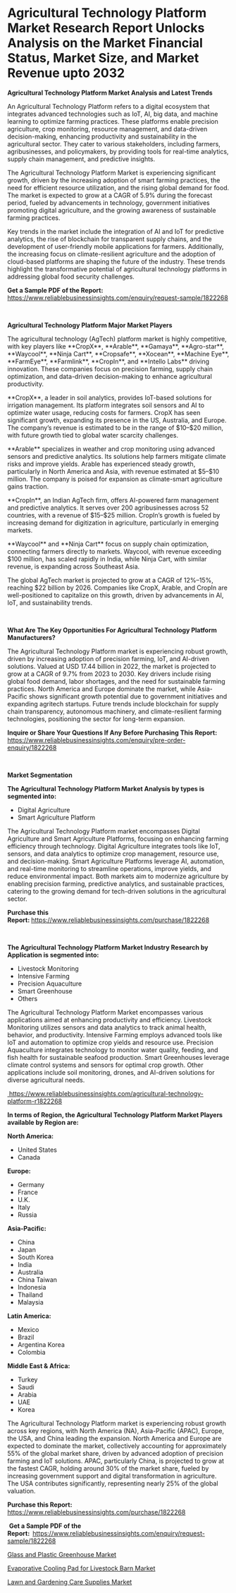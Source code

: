 <p><h1>Agricultural Technology Platform Market Research Report Unlocks Analysis on the Market Financial Status, Market Size, and Market Revenue upto 2032</h1></p><p><strong>Agricultural Technology Platform Market Analysis and Latest Trends</strong></p>
<p><p>An Agricultural Technology Platform refers to a digital ecosystem that integrates advanced technologies such as IoT, AI, big data, and machine learning to optimize farming practices. These platforms enable precision agriculture, crop monitoring, resource management, and data-driven decision-making, enhancing productivity and sustainability in the agricultural sector. They cater to various stakeholders, including farmers, agribusinesses, and policymakers, by providing tools for real-time analytics, supply chain management, and predictive insights.</p><p>The Agricultural Technology Platform Market is experiencing significant growth, driven by the increasing adoption of smart farming practices, the need for efficient resource utilization, and the rising global demand for food. The market is expected to grow at a CAGR of 5.9% during the forecast period, fueled by advancements in technology, government initiatives promoting digital agriculture, and the growing awareness of sustainable farming practices.</p><p>Key trends in the market include the integration of AI and IoT for predictive analytics, the rise of blockchain for transparent supply chains, and the development of user-friendly mobile applications for farmers. Additionally, the increasing focus on climate-resilient agriculture and the adoption of cloud-based platforms are shaping the future of the industry. These trends highlight the transformative potential of agricultural technology platforms in addressing global food security challenges.</p></p>
<p><strong>Get a Sample PDF of the Report:&nbsp;</strong> <a href="https://www.reliablebusinessinsights.com/enquiry/request-sample/1822268?utm_campaign=60&utm_medium=2&utm_source=Github&utm_content=ia&utm_term=21012025&utm_id=agricultural-technology-platform">https://www.reliablebusinessinsights.com/enquiry/request-sample/1822268</a></p>
<p>&nbsp;</p>
<p><strong>Agricultural Technology Platform Major Market Players</strong></p>
<p><p>The agricultural technology (AgTech) platform market is highly competitive, with key players like **CropX**, **Arable**, **Gamaya**, **Agro-star**, **Waycool**, **Ninja Cart**, **Cropsafe**, **Xocean**, **Machine Eye**, **FarmEye**, **Farmlink**, **CropIn**, and **Intello Labs** driving innovation. These companies focus on precision farming, supply chain optimization, and data-driven decision-making to enhance agricultural productivity.</p><p>**CropX**, a leader in soil analytics, provides IoT-based solutions for irrigation management. Its platform integrates soil sensors and AI to optimize water usage, reducing costs for farmers. CropX has seen significant growth, expanding its presence in the US, Australia, and Europe. The company’s revenue is estimated to be in the range of $10–$20 million, with future growth tied to global water scarcity challenges.</p><p>**Arable** specializes in weather and crop monitoring using advanced sensors and predictive analytics. Its solutions help farmers mitigate climate risks and improve yields. Arable has experienced steady growth, particularly in North America and Asia, with revenue estimated at $5–$10 million. The company is poised for expansion as climate-smart agriculture gains traction.</p><p>**CropIn**, an Indian AgTech firm, offers AI-powered farm management and predictive analytics. It serves over 200 agribusinesses across 52 countries, with a revenue of $15–$25 million. CropIn’s growth is fueled by increasing demand for digitization in agriculture, particularly in emerging markets.</p><p>**Waycool** and **Ninja Cart** focus on supply chain optimization, connecting farmers directly to markets. Waycool, with revenue exceeding $100 million, has scaled rapidly in India, while Ninja Cart, with similar revenue, is expanding across Southeast Asia.</p><p>The global AgTech market is projected to grow at a CAGR of 12%–15%, reaching $22 billion by 2026. Companies like CropX, Arable, and CropIn are well-positioned to capitalize on this growth, driven by advancements in AI, IoT, and sustainability trends.</p></p>
<p>&nbsp;</p>
<p><strong>What Are The Key Opportunities For Agricultural Technology Platform Manufacturers?</strong></p>
<p><p>The Agricultural Technology Platform market is experiencing robust growth, driven by increasing adoption of precision farming, IoT, and AI-driven solutions. Valued at USD 17.44 billion in 2022, the market is projected to grow at a CAGR of 9.7% from 2023 to 2030. Key drivers include rising global food demand, labor shortages, and the need for sustainable farming practices. North America and Europe dominate the market, while Asia-Pacific shows significant growth potential due to government initiatives and expanding agritech startups. Future trends include blockchain for supply chain transparency, autonomous machinery, and climate-resilient farming technologies, positioning the sector for long-term expansion.</p></p>
<p><strong>Inquire or Share Your Questions If Any Before Purchasing This Report:</strong> <a href="https://www.reliablebusinessinsights.com/enquiry/pre-order-enquiry/1822268?utm_campaign=60&utm_medium=2&utm_source=Github&utm_content=ia&utm_term=21012025&utm_id=agricultural-technology-platform">https://www.reliablebusinessinsights.com/enquiry/pre-order-enquiry/1822268</a></p>
<p>&nbsp;</p>
<p><strong>Market Segmentation</strong></p>
<p><strong>The Agricultural Technology Platform Market Analysis by types is segmented into:</strong></p>
<p><ul><li>Digital Agriculture</li><li>Smart Agriculture Platform</li></ul></p>
<p><p>The Agricultural Technology Platform market encompasses Digital Agriculture and Smart Agriculture Platforms, focusing on enhancing farming efficiency through technology. Digital Agriculture integrates tools like IoT, sensors, and data analytics to optimize crop management, resource use, and decision-making. Smart Agriculture Platforms leverage AI, automation, and real-time monitoring to streamline operations, improve yields, and reduce environmental impact. Both markets aim to modernize agriculture by enabling precision farming, predictive analytics, and sustainable practices, catering to the growing demand for tech-driven solutions in the agricultural sector.</p></p>
<p><strong>Purchase this Report:&nbsp;</strong><a href="https://www.reliablebusinessinsights.com/purchase/1822268?utm_campaign=60&utm_medium=2&utm_source=Github&utm_content=ia&utm_term=21012025&utm_id=agricultural-technology-platform">https://www.reliablebusinessinsights.com/purchase/1822268</a></p>
<p>&nbsp;</p>
<p><strong>The Agricultural Technology Platform Market Industry Research by Application is segmented into:</strong></p>
<p><ul><li>Livestock Monitoring</li><li>Intensive Farming</li><li>Precision Aquaculture</li><li>Smart Greenhouse</li><li>Others</li></ul></p>
<p><p>The Agricultural Technology Platform Market encompasses various applications aimed at enhancing productivity and efficiency. Livestock Monitoring utilizes sensors and data analytics to track animal health, behavior, and productivity. Intensive Farming employs advanced tools like IoT and automation to optimize crop yields and resource use. Precision Aquaculture integrates technology to monitor water quality, feeding, and fish health for sustainable seafood production. Smart Greenhouses leverage climate control systems and sensors for optimal crop growth. Other applications include soil monitoring, drones, and AI-driven solutions for diverse agricultural needs.</p></p>
<p><a href="https://www.reliablebusinessinsights.com/agricultural-technology-platform-r1822268?utm_campaign=60&utm_medium=2&utm_source=Github&utm_content=ia&utm_term=21012025&utm_id=agricultural-technology-platform">&nbsp;https://www.reliablebusinessinsights.com/agricultural-technology-platform-r1822268</a></p>
<p><strong>In terms of Region, the Agricultural Technology Platform Market Players available by Region are:</strong></p>
<p>
    <p> <strong> North America: </strong>
        <ul>
            <li>United States</li>
            <li>Canada</li>
        </ul>
        </p> 
    <p> <strong> Europe: </strong>
        <ul>
            <li>Germany</li>
            <li>France</li>
            <li>U.K.</li>
            <li>Italy</li>
            <li>Russia</li>
        </ul>
        </p> 
    <p> <strong> Asia-Pacific: </strong>
        <ul>
            <li>China</li>
            <li>Japan</li>
            <li>South Korea</li>
            <li>India</li>
            <li>Australia</li>
            <li>China Taiwan</li>
            <li>Indonesia</li>
            <li>Thailand</li>
            <li>Malaysia</li>
        </ul>
        </p> 
    <p> <strong> Latin America: </strong>
        <ul>
            <li>Mexico</li>
            <li>Brazil</li>
            <li>Argentina Korea</li>
            <li>Colombia</li>
        </ul>
        </p> 
    <p> <strong> Middle East & Africa: </strong>
        <ul>
            <li>Turkey</li>
            <li>Saudi</li>
            <li>Arabia</li>
            <li>UAE</li>
            <li>Korea</li>
        </ul>
    </p>
    </p>
<p><p>The Agricultural Technology Platform market is experiencing robust growth across key regions, with North America (NA), Asia-Pacific (APAC), Europe, the USA, and China leading the expansion. North America and Europe are expected to dominate the market, collectively accounting for approximately 55% of the global market share, driven by advanced adoption of precision farming and IoT solutions. APAC, particularly China, is projected to grow at the fastest CAGR, holding around 30% of the market share, fueled by increasing government support and digital transformation in agriculture. The USA contributes significantly, representing nearly 25% of the global valuation.</p></p>
<p><strong>Purchase this Report: </strong><a href="https://www.reliablebusinessinsights.com/purchase/1822268?utm_campaign=60&utm_medium=2&utm_source=Github&utm_content=ia&utm_term=21012025&utm_id=agricultural-technology-platform">https://www.reliablebusinessinsights.com/purchase/1822268</a></p>
<p>&nbsp;<strong>Get a Sample PDF of the Report:&nbsp;&nbsp;</strong><a href="https://www.reliablebusinessinsights.com/enquiry/request-sample/1822268?utm_campaign=60&utm_medium=2&utm_source=Github&utm_content=ia&utm_term=21012025&utm_id=agricultural-technology-platform">https://www.reliablebusinessinsights.com/enquiry/request-sample/1822268</a></p>
<p><strong></strong></p>
<p><p><a href="https://github.com/chaturberville8181/Market-Research-Report-List-1/blob/main/glass-and-plastic-greenhouse-market.md?utm_campaign=60&utm_medium=2&utm_source=Github&utm_content=ia&utm_term=21012025&utm_id=agricultural-technology-platform">Glass and Plastic Greenhouse Market</a></p><p><a href="https://github.com/carendesrochers299/Market-Research-Report-List-1/blob/main/evaporative-cooling-pad-for-livestock-barn-market.md?utm_campaign=60&utm_medium=2&utm_source=Github&utm_content=ia&utm_term=21012025&utm_id=agricultural-technology-platform">Evaporative Cooling Pad for Livestock Barn Market</a></p><p><a href="https://github.com/oliveroste6/Market-Research-Report-List-1/blob/main/lawn-and-gardening-care-supplies-market.md?utm_campaign=60&utm_medium=2&utm_source=Github&utm_content=ia&utm_term=21012025&utm_id=agricultural-technology-platform">Lawn and Gardening Care Supplies Market</a></p></p>